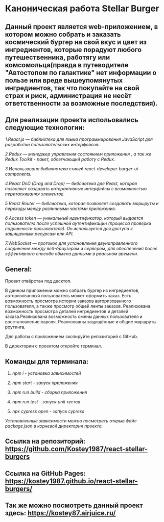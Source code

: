 # Каноническая работа Stellar Burger

## Данный проект является web-приложением, в котором можно собрать и заказать космический бургер на свой вкус и цвет из ингредиентов, которые порадуют любого путешественника, работягу или комсомольца(правда в путеводителе "Автостопом по галактике" нет информации о пользе или вреде вышеупомянутых ингредиентов, так что покупайте на свой страх и риск, администрация не несёт ответственности за возможные последствия).

## Для реализации проекта испольовались следующие технологии:

_1.React.js — библиотека для языка программирования JavaScript для разработки пользовательских интерфейсов._

_2.Redux — менеджер управления состоянием приложения , а так же Redux Toolkit - пакет, облегчающий работу с Redux._

_3.Использована бибилиотека стилей react-developer-burger-ui-components._

_4.React DnD (Drag and Drop) — библиотека для React, которая позволяет создавать интерактивные интерфейсы с возможностью перетаскивания элементов._

_5.React Router — библиотека, которая позволяет создавать маршруты и переходы между различными частями приложения._

_6.Access token — уникальный идентификатор, который выдается пользователю после успешной аутентификации (процесса проверки подлинности пользователя). Он используется для доступа к защищенным ресурсам или API._

_7.WebSocket — протокол для установления двунаправленного соединение между веб-браузером и сервером, для обеспечения более эффективного способа обмена данными в реальном времени._

## General:

Проект отвёрстан под десктоп.

В данном приложении можно собрать бургер из ингредиентов, авторизованный пользователь может оформить заказ. Есть возможность просмотра истории заказов авторизованного пользователя, а также просмотр общей ленты заказов. Реализована возможность просмотра деталей ингредиентов и деталей заказа.Реализована возможность смены данных пользователя и восстановление пароля. Реализованы защищённые и общие маршруты роутинга.

Для работы с приложением скопируйте репозиторий с GitHub.

В директории с проектом откройте терминал.

## Команды для терминала:

1. _npm i - установка зависимостей_

2. _npm start - запуск приложения_

3. _npm run build - сборка приложения_

4. _npm run test - запуск unit тестов_

5. _npx cypress open - запуск cypress_

_Установленные зависимости можно посмотреть открыв файл package.json в корневой директории проекта._

## Ссылка на репозиторий: https://github.com/Kostey1987/react-stellar-burgers

## Ссылка на GitHub Pages: https://kostey1987.github.io/react-stellar-burgers/

## Так же можно посмотреть данный проект здесь: https://kostey87.airjuice.ru/
